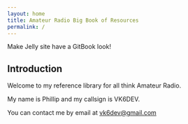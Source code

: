 ```yaml
---
layout: home
title: Amateur Radio Big Book of Resources
permalink: /
---
```


Make Jelly site have a GitBook look!

## Introduction

Welcome to my reference library for all think Amateur Radio.

My name is Phillip and my callsign is VK6DEV.

You can contact me by email at vk6dev@gmail.com
